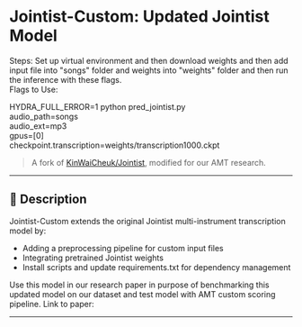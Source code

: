 # Jointist-Custom: Updated Jointist Model


Steps: Set up virtual environment and then download weights and then add input file into "songs" folder and weights into "weights" folder and then run the inference with these flags.   
Flags to Use: 

HYDRA_FULL_ERROR=1 python pred_jointist.py \
  audio_path=songs \
  audio_ext=mp3 \
  gpus=[0] \
  checkpoint.transcription=weights/transcription1000.ckpt


> A fork of [KinWaiCheuk/Jointist](https://github.com/KinWaiCheuk/Jointist), modified for our AMT research.

---

## 📖 Description

Jointist-Custom extends the original Jointist multi-instrument transcription model by:

- Adding a preprocessing pipeline for custom input files  
- Integrating pretrained Jointist weights  
- Install scripts and update requirements.txt for dependency management

Use this model in our research paper in purpose of benchmarking this updated model on our dataset and test model with AMT custom scoring pipeline. 
Link to paper: 


---


